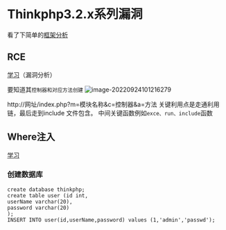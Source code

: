 # Thinkphp3.2.x系列漏洞

看了下简单的[框架分析](https://zhuanlan.zhihu.com/p/37054902)

## RCE

[学习](https://0xcreed.jxustctf.top/2021/07/ThinkPHP3-2-x-RCE%E5%A4%8D%E7%8E%B0/)（漏洞分析）

要知道其`控制器和对应方法创建`
![image-20220924101216279](https://cdn.jsdelivr.net/gh/zx-creat/myblog@master/img/202209241012549.png)

http://网址/index.php?m=模块名称&c=控制器&a=方法
关键利用点是走通利用链，最后走到include 文件包含。
中间关键函数例如`exce、run、include`函数

## Where注入

[学习](https://xz.aliyun.com/t/2812#toc-11)

### 创建数据库

```
create database thinkphp;
create table user (id int,
userName varchar(20),
password varchar(20)
);
INSERT INTO user(id,userName,password) values (1,'admin','passwd');
```

